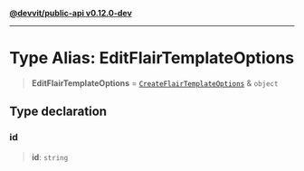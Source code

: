 [**@devvit/public-api v0.12.0-dev**](../../README.md)

---

# Type Alias: EditFlairTemplateOptions

> **EditFlairTemplateOptions** = [`CreateFlairTemplateOptions`](CreateFlairTemplateOptions.md) & `object`

## Type declaration

### id

> **id**: `string`
